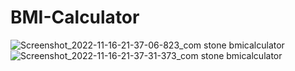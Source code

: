 # BMI-Calculator


![Screenshot_2022-11-16-21-37-06-823_com stone bmicalculator](https://user-images.githubusercontent.com/63640474/202226263-e0111285-ba28-42f5-a821-60c55b11010b.jpg)
![Screenshot_2022-11-16-21-37-31-373_com stone bmicalculator](https://user-images.githubusercontent.com/63640474/202226627-5847ac50-10e6-4655-9d7a-16a2737c13a6.jpg)
